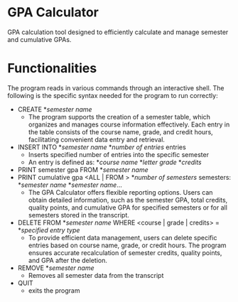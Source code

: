 GPA Calculator
==============
GPA calculation tool designed to efficiently calculate and manage semester and cumulative GPAs.

Functionalities
=============
The program reads in various commands through an interactive shell. The following is the specific syntax needed for the program to run correctly:
- CREATE **semester name*
    - The program supports the creation of a semester table, which organizes and manages course information effectively. Each entry in the table consists of the course name, grade, and credit hours, facilitating convenient data entry and retrieval.
- INSERT INTO **semester name* **number of entries* entries
    - Inserts specified number of entries into the specific semester
    - An entry is defined as: **course name* **letter grade* **credits*
- PRINT semester gpa FROM **semester name*
- PRINT cumulative gpa <ALL | FROM > **number of semesters* semesters: **semester name* **semester name*...
    - The GPA Calculator offers flexible reporting options. Users can obtain detailed information, such as the semester GPA, total credits, quality points, and cumulative GPA for specified semesters or for all semesters stored in the transcript.
- DELETE FROM **semester name* WHERE <course | grade | credits> = **specified entry type*
    - To provide efficient data management, users can delete specific entries based on course name, grade, or credit hours. The program ensures accurate recalculation of semester credits, quality points, and GPA after the deletion.
- REMOVE **semester name*
    - Removes all semester data from the transcript
- QUIT
    - exits the program
